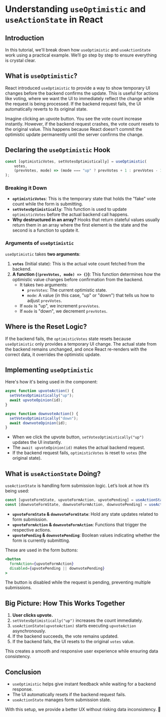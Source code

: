 # Understanding `useOptimistic` and `useActionState` in React

## Introduction

In this tutorial, we'll break down how `useOptimistic` and `useActionState` work using a practical example. We’ll go step by step to ensure everything is crystal clear. 

## What is `useOptimistic`?

React introduced `useOptimistic` to provide a way to show temporary UI changes before the backend confirms the update. This is useful for actions like voting, where we want the UI to immediately reflect the change while the request is being processed. If the backend request fails, the UI automatically reverts to its original state.

Imagine clicking an upvote button. You see the vote count increase instantly. However, if the backend request crashes, the vote count resets to the original value. This happens because React doesn't commit the optimistic update permanently until the server confirms the change.

## Declaring the `useOptimistic` Hook

```jsx
const [optimisticVotes, setVotesOptimistically] = useOptimistic(
    votes,
    (prevVotes, mode) => (mode === "up" ? prevVotes + 1 : prevVotes - 1)
);
```

### Breaking it Down
- **`optimisticVotes`**: This is the temporary state that holds the "fake" vote count while the form is submitting.
- **`setVotesOptimistically`**: This function is used to update `optimisticVotes` before the actual backend call happens.
- **Why destructured in an array?** Hooks that return stateful values usually return them in an array where the first element is the state and the second is a function to update it.

### Arguments of `useOptimistic`
`useOptimistic` takes **two arguments**:
1. **`votes`** (Initial state): This is the actual vote count fetched from the backend.
2. **A function (`(prevVotes, mode) => {}`)**: This function determines how the optimistic value changes before confirmation from the backend.
   - It takes two arguments:
     - `prevVotes`: The current optimistic state.
     - `mode`: A value (in this case, "up" or "down") that tells us how to adjust `prevVotes`.
   - If `mode` is "up", we increment `prevVotes`.
   - If `mode` is "down", we decrement `prevVotes`.

## Where is the Reset Logic?
If the backend fails, the `optimisticVotes` state resets because `useOptimistic` only provides a temporary UI change. The actual state from the backend remains unchanged, and once React re-renders with the correct data, it overrides the optimistic update.

## Implementing `useOptimistic`
Here's how it's being used in the component:

```jsx
async function upvoteAction() {
  setVotesOptimistically("up");
  await upvoteOpinion(id);
}

async function downvoteAction() {
  setVotesOptimistically("down");
  await downvoteOpinion(id);
}
```

- When we click the upvote button, `setVotesOptimistically("up")` updates the UI instantly.
- The `await upvoteOpinion(id)` makes the actual backend request.
- If the backend request fails, `optimisticVotes` is reset to `votes` (the original state).

## What is `useActionState` Doing?

`useActionState` is handling form submission logic. Let’s look at how it’s being used:

```jsx
const [upvoteFormState, upvoteFormAction, upvotePending] = useActionState(upvoteAction);
const [downvoteFormState, downvoteFormAction, downvotePending] = useActionState(downvoteAction);
```

- **`upvoteFormState` & `downvoteFormState`**: Hold any state updates related to form submission.
- **`upvoteFormAction` & `downvoteFormAction`**: Functions that trigger the respective actions.
- **`upvotePending` & `downvotePending`**: Boolean values indicating whether the form is currently submitting.

These are used in the form buttons:

```jsx
<button
  formAction={upvoteFormAction}
  disabled={upvotePending || downvotePending}
>
```

The button is disabled while the request is pending, preventing multiple submissions.

## Big Picture: How This Works Together
1. **User clicks upvote.**
2. `setVotesOptimistically("up")` increases the count immediately.
3. `useActionState(upvoteAction)` starts executing `upvoteAction` asynchronously.
4. If the backend succeeds, the vote remains updated.
5. If the backend fails, the UI resets to the original `votes` value.

This creates a smooth and responsive user experience while ensuring data consistency.

## Conclusion
- `useOptimistic` helps give instant feedback while waiting for a backend response.
- The UI automatically resets if the backend request fails.
- `useActionState` manages form submission state.

With this setup, we provide a better UX without risking data inconsistency. 🚀

